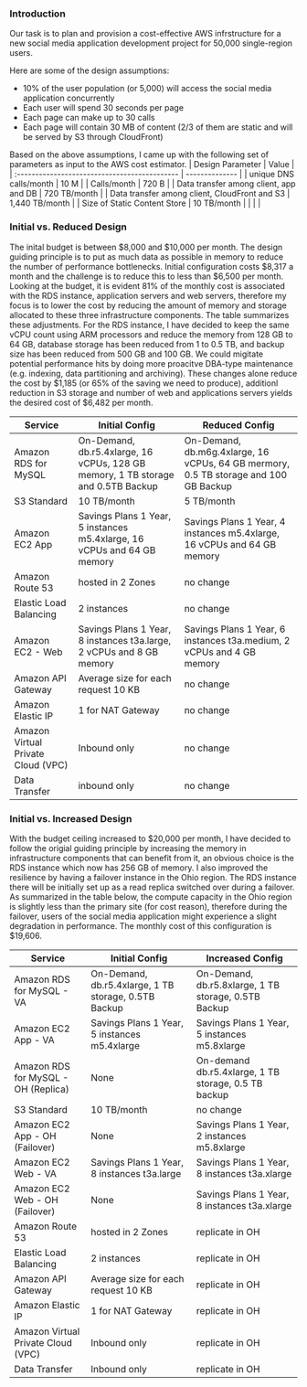 ### Introduction

Our task is to plan and provision a cost-effective AWS infrstructure for a new social media application development project for 50,000 single-region users.

Here are some of the design assumptions:

- 10% of the user population (or 5,000) will access the social media application concurrently
-  Each user will spend 30 seconds per page
- Each page can make up to 30 calls
- Each page will contain 30 MB of content (2/3 of them are static and will be served by S3 through CloudFront)

Based on the above assumptions, I came up with the following set of parameters as input to the AWS cost estimator.
| Design Parameter                              | Value          |
| :-------------------------------------------- | -------------- |
| unique DNS calls/month                        | 10 M           |
| Calls/month                                   | 720 B          |
| Data transfer among client, app and DB        | 720 TB/month   |
| Data transfer among client, CloudFront and S3 | 1,440 TB/month |
| Size of Static Content Store                  | 10 TB/month    |
|  | |

### Initial vs. Reduced Design

The inital budget is between \$8,000 and \$10,000 per month. The design guiding principle is to put as much data as possible in memory to reduce the number of performance bottlenecks.  Initial configuration costs \$8,317 a month and the challenge is to reduce this to less than \$6,500 per month. Looking at the budget, it is evident 81% of the monthly cost is associated with the RDS instance, application servers and web servers, therefore my focus is to lower the cost by reducing the amount of memory and storage allocated to these three infrastructure components. The table summarizes these adjustments. For the RDS instance, I have decided to keep the same vCPU count using ARM processors and reduce the memory from 128 GB to 64 GB, database storage has been reduced from 1 to 0.5 TB, and backup size has been reduced from 500 GB and 100 GB. We could migitate potential performance hits by doing more proacitve DBA-type maintenance (e.g. indexing, data partitioning and archiving).  These changes alone reduce the cost by \$1,185 (or 65% of the saving we need to produce), additionl reduction in S3 storage and number of web and applications servers yields the desired cost of \$6,482 per month.

| Service                             | Initial Config                                               | Reduced Config                                               |
| ----------------------------------- | ------------------------------------------------------------ | ------------------------------------------------------------ |
| Amazon  RDS for MySQL               | On-Demand, db.r5.4xlarge, 16 vCPUs, 128 GB memory, 1 TB  storage and 0.5TB Backup | On-Demand, db.m6g.4xlarge, 16 vCPUs, 64 GB mermory, 0.5  TB storage and 100 GB Backup |
| S3  Standard                        | 10 TB/month                                                  | 5 TB/month                                                   |
| Amazon  EC2 App                     | Savings Plans 1 Year, 5  instances m5.4xlarge, 16 vCPUs and 64 GB memory | Savings Plans 1 Year, 4  instances m5.4xlarge, 16 vCPUs and 64 GB memory |
| Amazon  Route 53                    | hosted in 2 Zones                                            | no change                                                    |
| Elastic  Load Balancing             | 2 instances                                                  | no change                                                    |
| Amazon  EC2 - Web                   | Savings Plans 1 Year, 8  instances t3a.large, 2 vCPUs and 8 GB memory | Savings Plans 1 Year, 6  instances t3a.medium, 2 vCPUs and 4 GB memory |
| Amazon  API Gateway                 | Average size for each request 10  KB                         | no change                                                    |
| Amazon  Elastic IP                  | 1 for NAT Gateway                                            | no change                                                    |
| Amazon  Virtual Private Cloud (VPC) | Inbound only                                                 | no change                                                    |
| Data  Transfer                      | inbound only                                                 | no change                                                    |


### Initial vs. Increased Design

With the budget ceiling increased to \$20,000 per month, I have decided to follow the origial guiding principle by increasing the memory in infrastructure components that can benefit from it, an obvious choice is the RDS instance which now has 256 GB of memory. I also improved the resilience by having a failover instance in the Ohio region. The RDS instance there will be initially set up as a read replica switched over during a failover. As summarized in the table below, the compute capacity in the Ohio region is slightly less than the primary site (for cost reason), therefore during the failover, users of the social media application might experience a slight degradation in performance. The monthly cost of this configuration is \$19,606.


| Service                              | Initial Config                                        | Increased Config                                      |
| ------------------------------------ | ----------------------------------------------------- | ----------------------------------------------------- |
| Amazon  RDS for MySQL - VA           | On-Demand, db.r5.4xlarge, 1 TB  storage, 0.5TB Backup | On-Demand, db.r5.8xlarge, 1 TB  storage, 0.5TB Backup |
| Amazon  EC2 App - VA                 | Savings Plans 1 Year, 5  instances m5.4xlarge         | Savings Plans 1 Year, 5  instances m5.8xlarge         |
| Amazon  RDS for MySQL - OH (Replica) | None                                                  | On-demand db.r5.4xlarge, 1 TB  storage, 0.5 TB backup |
| S3  Standard                         | 10 TB/month                                           | no change                                             |
| Amazon  EC2 App - OH (Failover)      | None                                                  | Savings Plans 1 Year, 2  instances m5.8xlarge         |
| Amazon  EC2 Web - VA                 | Savings Plans 1 Year, 8  instances t3a.large          | Savings Plans 1 Year, 8  instances t3a.xlarge         |
| Amazon  EC2 Web - OH (Failover)      | None                                                  | Savings Plans 1 Year, 8  instances t3a.xlarge         |
| Amazon  Route 53                     | hosted in 2 Zones                                     | replicate in OH                                       |
| Elastic  Load Balancing              | 2 instances                                           | replicate in OH                                       |
| Amazon  API Gateway                  | Average size for each request 10  KB                  | replicate in OH                                       |
| Amazon  Elastic IP                   | 1 for NAT Gateway                                     |    replicate in OH                                          |
| Amazon  Virtual Private Cloud (VPC)  | Inbound only                                          |      replicate in OH                                        |
| Data  Transfer                       | Inbound only                                          |     replicate in OH                                         |

